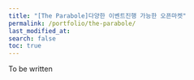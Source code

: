 ```yaml
---
title: "[The Parabole]다양한 이벤트진행 가능한 오픈마켓"
permalink: /portfolio/the-parabole/
last_modified_at: 
search: false
toc: true
---
```

To be written
